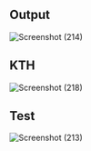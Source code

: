 
## Output

![Screenshot (214)](https://user-images.githubusercontent.com/98957434/161643507-31e1ca71-34eb-471e-9e77-4c4047bbb646.png)

## KTH

![Screenshot (218)](https://user-images.githubusercontent.com/98957434/161645670-2e958744-35a6-4445-b8a0-4182b528037b.png)


## Test

![Screenshot (213)](https://user-images.githubusercontent.com/98957434/161643955-d21f4b2d-0020-4f4b-a9de-4ac22939be98.png)

